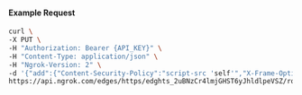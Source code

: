 <!-- Code generated for API Clients. DO NOT EDIT. -->

#### Example Request

```bash
curl \
-X PUT \
-H "Authorization: Bearer {API_KEY}" \
-H "Content-Type: application/json" \
-H "Ngrok-Version: 2" \
-d '{"add":{"Content-Security-Policy":"script-src 'self'","X-Frame-Options":"DENY"},"enabled":true}' \
https://api.ngrok.com/edges/https/edghts_2uBNzCr4lmjGHST6yJhldlpeVSZ/routes/edghtsrt_2uBNzFwIK90kJV0reRepueqypw9/response_headers
```
